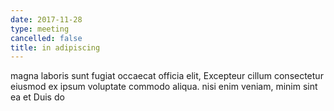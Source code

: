 ```yaml
---
date: 2017-11-28
type: meeting
cancelled: false
title: in adipiscing
---
```

magna laboris sunt fugiat occaecat officia elit, Excepteur cillum consectetur eiusmod ex ipsum voluptate commodo aliqua. nisi enim veniam, minim sint ea et Duis do